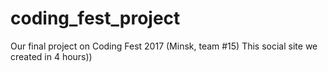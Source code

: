 # coding_fest_project
Our final project on Coding Fest 2017 (Minsk, team #15)
This social site we created in 4 hours))
